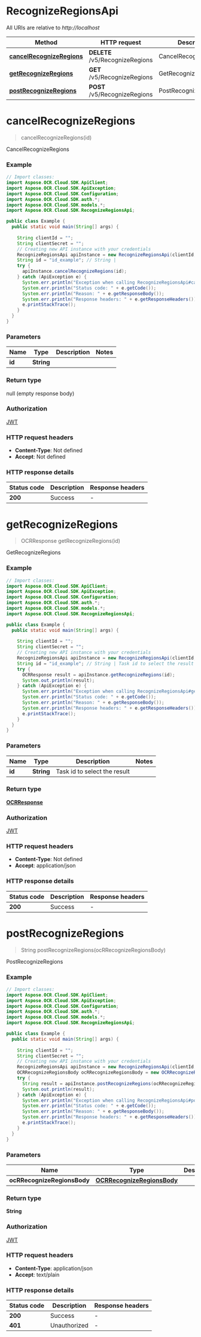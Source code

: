 # RecognizeRegionsApi

All URIs are relative to *http://localhost*

| Method | HTTP request | Description |
|------------- | ------------- | -------------|
| [**cancelRecognizeRegions**](RecognizeRegionsApi.md#cancelRecognizeRegions) | **DELETE** /v5/RecognizeRegions | CancelRecognizeRegions |
| [**getRecognizeRegions**](RecognizeRegionsApi.md#getRecognizeRegions) | **GET** /v5/RecognizeRegions | GetRecognizeRegions |
| [**postRecognizeRegions**](RecognizeRegionsApi.md#postRecognizeRegions) | **POST** /v5/RecognizeRegions | PostRecognizeRegions |


<a name="cancelRecognizeRegions"></a>
# **cancelRecognizeRegions**
> cancelRecognizeRegions(id)

CancelRecognizeRegions

### Example
```java
// Import classes:
import Aspose.OCR.Cloud.SDK.ApiClient;
import Aspose.OCR.Cloud.SDK.ApiException;
import Aspose.OCR.Cloud.SDK.Configuration;
import Aspose.OCR.Cloud.SDK.auth.*;
import Aspose.OCR.Cloud.SDK.models.*;
import Aspose.OCR.Cloud.SDK.RecognizeRegionsApi;

public class Example {
  public static void main(String[] args) {
    
    String clientId = "";
    String clientSecret = "";
    // Creating new API instance with your credentials
    RecognizeRegionsApi apiInstance = new RecognizeRegionsApi(clientId, clientSecret);
    String id = "id_example"; // String | 
    try {
      apiInstance.cancelRecognizeRegions(id);
    } catch (ApiException e) {
      System.err.println("Exception when calling RecognizeRegionsApi#cancelRecognizeRegions");
      System.err.println("Status code: " + e.getCode());
      System.err.println("Reason: " + e.getResponseBody());
      System.err.println("Response headers: " + e.getResponseHeaders());
      e.printStackTrace();
    }
  }
}
```

### Parameters

| Name | Type | Description  | Notes |
|------------- | ------------- | ------------- | -------------|
| **id** | **String**|  | |

### Return type

null (empty response body)

### Authorization

[JWT](../README.md#JWT)

### HTTP request headers

 - **Content-Type**: Not defined
 - **Accept**: Not defined

### HTTP response details
| Status code | Description | Response headers |
|-------------|-------------|------------------|
| **200** | Success |  -  |

<a name="getRecognizeRegions"></a>
# **getRecognizeRegions**
> OCRResponse getRecognizeRegions(id)

GetRecognizeRegions

### Example
```java
// Import classes:
import Aspose.OCR.Cloud.SDK.ApiClient;
import Aspose.OCR.Cloud.SDK.ApiException;
import Aspose.OCR.Cloud.SDK.Configuration;
import Aspose.OCR.Cloud.SDK.auth.*;
import Aspose.OCR.Cloud.SDK.models.*;
import Aspose.OCR.Cloud.SDK.RecognizeRegionsApi;

public class Example {
  public static void main(String[] args) {
    
    String clientId = "";
    String clientSecret = "";
    // Creating new API instance with your credentials
    RecognizeRegionsApi apiInstance = new RecognizeRegionsApi(clientId, clientSecret);
    String id = "id_example"; // String | Task id to select the result
    try {
      OCRResponse result = apiInstance.getRecognizeRegions(id);
      System.out.println(result);
    } catch (ApiException e) {
      System.err.println("Exception when calling RecognizeRegionsApi#getRecognizeRegions");
      System.err.println("Status code: " + e.getCode());
      System.err.println("Reason: " + e.getResponseBody());
      System.err.println("Response headers: " + e.getResponseHeaders());
      e.printStackTrace();
    }
  }
}
```

### Parameters

| Name | Type | Description  | Notes |
|------------- | ------------- | ------------- | -------------|
| **id** | **String**| Task id to select the result | |

### Return type

[**OCRResponse**](OCRResponse.md)

### Authorization

[JWT](../README.md#JWT)

### HTTP request headers

 - **Content-Type**: Not defined
 - **Accept**: application/json

### HTTP response details
| Status code | Description | Response headers |
|-------------|-------------|------------------|
| **200** | Success |  -  |

<a name="postRecognizeRegions"></a>
# **postRecognizeRegions**
> String postRecognizeRegions(ocRRecognizeRegionsBody)

PostRecognizeRegions

### Example
```java
// Import classes:
import Aspose.OCR.Cloud.SDK.ApiClient;
import Aspose.OCR.Cloud.SDK.ApiException;
import Aspose.OCR.Cloud.SDK.Configuration;
import Aspose.OCR.Cloud.SDK.auth.*;
import Aspose.OCR.Cloud.SDK.models.*;
import Aspose.OCR.Cloud.SDK.RecognizeRegionsApi;

public class Example {
  public static void main(String[] args) {
    
    String clientId = "";
    String clientSecret = "";
    // Creating new API instance with your credentials
    RecognizeRegionsApi apiInstance = new RecognizeRegionsApi(clientId, clientSecret);
    OCRRecognizeRegionsBody ocRRecognizeRegionsBody = new OCRRecognizeRegionsBody(); // OCRRecognizeRegionsBody | 
    try {
      String result = apiInstance.postRecognizeRegions(ocRRecognizeRegionsBody);
      System.out.println(result);
    } catch (ApiException e) {
      System.err.println("Exception when calling RecognizeRegionsApi#postRecognizeRegions");
      System.err.println("Status code: " + e.getCode());
      System.err.println("Reason: " + e.getResponseBody());
      System.err.println("Response headers: " + e.getResponseHeaders());
      e.printStackTrace();
    }
  }
}
```

### Parameters

| Name | Type | Description  | Notes |
|------------- | ------------- | ------------- | -------------|
| **ocRRecognizeRegionsBody** | [**OCRRecognizeRegionsBody**](OCRRecognizeRegionsBody.md)|  | |

### Return type

**String**

### Authorization

[JWT](../README.md#JWT)

### HTTP request headers

 - **Content-Type**: application/json
 - **Accept**: text/plain

### HTTP response details
| Status code | Description | Response headers |
|-------------|-------------|------------------|
| **200** | Success |  -  |
| **401** | Unauthorized |  -  |


